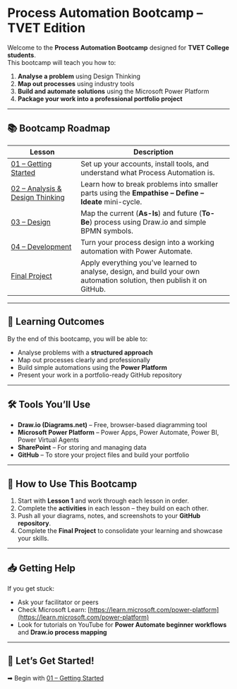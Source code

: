 # Process Automation Bootcamp – TVET Edition

Welcome to the **Process Automation Bootcamp** designed for **TVET College students**.  
This bootcamp will teach you how to:
1. **Analyse a problem** using Design Thinking
2. **Map out processes** using industry tools
3. **Build and automate solutions** using the Microsoft Power Platform
4. **Package your work into a professional portfolio project**

---

## 📚 Bootcamp Roadmap

| Lesson | Description |
|--------|-------------|
| [01 – Getting Started](lessons/01-Getting-Started.md) | Set up your accounts, install tools, and understand what Process Automation is. |
| [02 – Analysis & Design Thinking](lessons/02-Analysis-and-Design-Thinking.md) | Learn how to break problems into smaller parts using the **Empathise – Define – Ideate** mini-cycle. |
| [03 – Design](lessons/03-Design.md) | Map the current (**As-Is**) and future (**To-Be**) process using Draw.io and simple BPMN symbols. |
| [04 – Development](lessons/04-Development.md) | Turn your process design into a working automation with Power Automate. |
| [Final Project](lessons/final-project.md) | Apply everything you’ve learned to analyse, design, and build your own automation solution, then publish it on GitHub. |

---

## 🎯 Learning Outcomes
By the end of this bootcamp, you will be able to:
- Analyse problems with a **structured approach**
- Map out processes clearly and professionally
- Build simple automations using the **Power Platform**
- Present your work in a portfolio-ready GitHub repository

---

## 🛠 Tools You’ll Use
- **Draw.io (Diagrams.net)** – Free, browser-based diagramming tool  
- **Microsoft Power Platform** – Power Apps, Power Automate, Power BI, Power Virtual Agents  
- **SharePoint** – For storing and managing data  
- **GitHub** – To store your project files and build your portfolio

---

## 📌 How to Use This Bootcamp
1. Start with **Lesson 1** and work through each lesson in order.
2. Complete the **activities** in each lesson – they build on each other.
3. Push all your diagrams, notes, and screenshots to your **GitHub repository**.
4. Complete the **Final Project** to consolidate your learning and showcase your skills.

---

## 📥 Getting Help
If you get stuck:
- Ask your facilitator or peers
- Check Microsoft Learn: [https://learn.microsoft.com/power-platform](https://learn.microsoft.com/power-platform)
- Look for tutorials on YouTube for **Power Automate beginner workflows** and **Draw.io process mapping**

---

## 🚀 Let’s Get Started!
➡ Begin with [01 – Getting Started](lessons/01-Getting-Started.md)  
